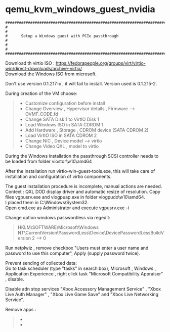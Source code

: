 # qemu_kvm_windows_guest_nvidia

    ########################################################################################
    #                                                                                      #
    #      Setup a Windows guest with PCIe passthrough                                     #
    #                                                                                      #
    ########################################################################################
    
Download th virtio ISO : https://fedorapeople.org/groups/virt/virtio-win/direct-downloads/archive-virtio/  
Download the Windows ISO from microsoft.

Don't use version 0.1.217-x , it will fail to install. Version used is 0.1.215-2.  

During creation of the VM choose:  

>- Customize configuration before install  
>- Change Overview , Hypervisor details , Firmware --> OVMF_CODE.fd  
>- Change SATA Disk 1 to VirtIO Disk 1  
>- Load Windows ISO in SATA CDROM 1  
>- Add Hardware , Storage , CDROM device (SATA CDROM 2)  
>- Load VirtIO ISO in SATA CDROM 2  
>- Change NIC , Device model --> virtio  
>- Change Video QXL , model to virtio  

During the Windows installation the passthrough SCSI controller needs to be loaded from folder viostor\w10\amd64  

After the installation run virtio-win-guest-tools.exe, this will take care of installation and configuration of virtio components.  

The guest installation procedure is incomplete, manual actions are needed.  
Context : QXL DOD display driver and automatic resize of resolution.
Copy files vgpusrv.exe and viogpuap.exe in folder viogpudo\w10\amd64.  
I placed them in C:\Windows\System32.  
Open cmd.exe as Administrator and execute vgpusrv.exe -i

Change option windows passwordless via regedit:  

>  HKLM\SOFTWARE\Microsoft\Windows NT\CurrentVersion\PasswordLess\Device\DevicePasswordLessBuildVersion  2 --> 0  

Run netplwiz , remove checkbox "Users must enter a user name and password to use this computer", Apply (supply password twice).  

Prevent sending of collected data:  
Go to task scheduler (type "tasks" in search box), Microsoft , Windows , Application Experience , right click task "Microsoft Compatibility Appraiser" , disable.  

Disable adn stop services "Xbox Accessory Management Service" , "Xbox Live Auth Manager" , "Xbox Live Game Save" and "Xbox Live Networking Service".  

Remove apps :  
>- 
>- 

